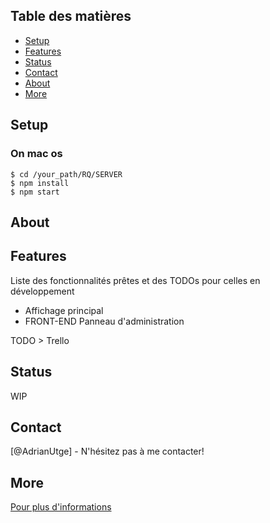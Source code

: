 
## Table des matières
* [Setup](#setup)
* [Features](#features)
* [Status](#status)
* [Contact](#contact)
* [About](#about)
* [More](#more)



## Setup
### On mac os 
```
$ cd /your_path/RQ/SERVER
$ npm install 
$ npm start
```
## About

## Features
Liste des fonctionnalités prêtes et des TODOs pour celles en  développement
* Affichage principal
* FRONT-END Panneau d'administration


TODO > Trello

## Status
WIP


## Contact
[@AdrianUtge] - N'hésitez pas à me contacter!

## More
<a href="https://www.notion.so/Mongodb-a73a66031735488c904651605fc8f78b" > Pour plus d'informations </a>
